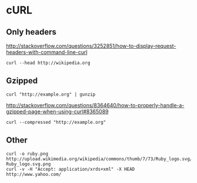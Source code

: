 <!-- -*- coding: utf-8; -*- -->

cURL
====

Only headers
------------

<http://stackoverflow.com/questions/3252851/how-to-display-request-headers-with-command-line-curl>

    curl --head http://wikipedia.org

Gzipped
-------

    curl "http://example.org" | gunzip

<http://stackoverflow.com/questions/8364640/how-to-properly-handle-a-gzipped-page-when-using-curl#8365089>

    curl --compressed "http://example.org"

Other
-----

    curl -o ruby.png http://upload.wikimedia.org/wikipedia/commons/thumb/7/73/Ruby_logo.svg/100px-Ruby_logo.svg.png
    curl -v -H "Accept: application/xrds+xml" -X HEAD http://www.yahoo.com/
